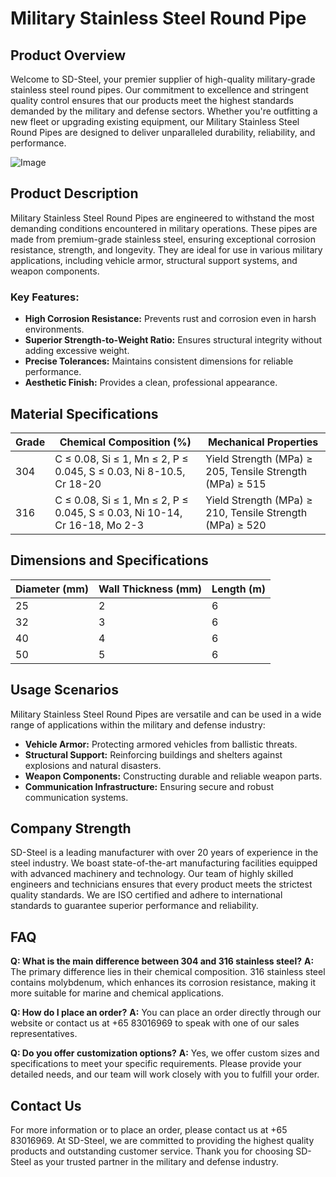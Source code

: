 # Military Stainless Steel Round Pipe

## Product Overview

Welcome to SD-Steel, your premier supplier of high-quality military-grade stainless steel round pipes. Our commitment to excellence and stringent quality control ensures that our products meet the highest standards demanded by the military and defense sectors. Whether you're outfitting a new fleet or upgrading existing equipment, our Military Stainless Steel Round Pipes are designed to deliver unparalleled durability, reliability, and performance.

![Image](https://github.com/user-attachments/assets/2567258e-e124-4816-932d-1809bd27ef0b)

## Product Description

Military Stainless Steel Round Pipes are engineered to withstand the most demanding conditions encountered in military operations. These pipes are made from premium-grade stainless steel, ensuring exceptional corrosion resistance, strength, and longevity. They are ideal for use in various military applications, including vehicle armor, structural support systems, and weapon components.

### Key Features:
- **High Corrosion Resistance:** Prevents rust and corrosion even in harsh environments.
- **Superior Strength-to-Weight Ratio:** Ensures structural integrity without adding excessive weight.
- **Precise Tolerances:** Maintains consistent dimensions for reliable performance.
- **Aesthetic Finish:** Provides a clean, professional appearance.

## Material Specifications

| Grade | Chemical Composition (%) | Mechanical Properties |
|-------|--------------------------|-----------------------|
| 304   | C ≤ 0.08, Si ≤ 1, Mn ≤ 2, P ≤ 0.045, S ≤ 0.03, Ni 8-10.5, Cr 18-20 | Yield Strength (MPa) ≥ 205, Tensile Strength (MPa) ≥ 515 |
| 316   | C ≤ 0.08, Si ≤ 1, Mn ≤ 2, P ≤ 0.045, S ≤ 0.03, Ni 10-14, Cr 16-18, Mo 2-3 | Yield Strength (MPa) ≥ 210, Tensile Strength (MPa) ≥ 520 |

## Dimensions and Specifications

| Diameter (mm) | Wall Thickness (mm) | Length (m) |
|---------------|---------------------|------------|
| 25            | 2                   | 6          |
| 32            | 3                   | 6          |
| 40            | 4                   | 6          |
| 50            | 5                   | 6          |

## Usage Scenarios

Military Stainless Steel Round Pipes are versatile and can be used in a wide range of applications within the military and defense industry:

- **Vehicle Armor:** Protecting armored vehicles from ballistic threats.
- **Structural Support:** Reinforcing buildings and shelters against explosions and natural disasters.
- **Weapon Components:** Constructing durable and reliable weapon parts.
- **Communication Infrastructure:** Ensuring secure and robust communication systems.

## Company Strength

SD-Steel is a leading manufacturer with over 20 years of experience in the steel industry. We boast state-of-the-art manufacturing facilities equipped with advanced machinery and technology. Our team of highly skilled engineers and technicians ensures that every product meets the strictest quality standards. We are ISO certified and adhere to international standards to guarantee superior performance and reliability.

## FAQ

**Q: What is the main difference between 304 and 316 stainless steel?**
**A:** The primary difference lies in their chemical composition. 316 stainless steel contains molybdenum, which enhances its corrosion resistance, making it more suitable for marine and chemical applications.

**Q: How do I place an order?**
**A:** You can place an order directly through our website or contact us at +65 83016969 to speak with one of our sales representatives.

**Q: Do you offer customization options?**
**A:** Yes, we offer custom sizes and specifications to meet your specific requirements. Please provide your detailed needs, and our team will work closely with you to fulfill your order.

## Contact Us

For more information or to place an order, please contact us at +65 83016969. At SD-Steel, we are committed to providing the highest quality products and outstanding customer service. Thank you for choosing SD-Steel as your trusted partner in the military and defense industry.